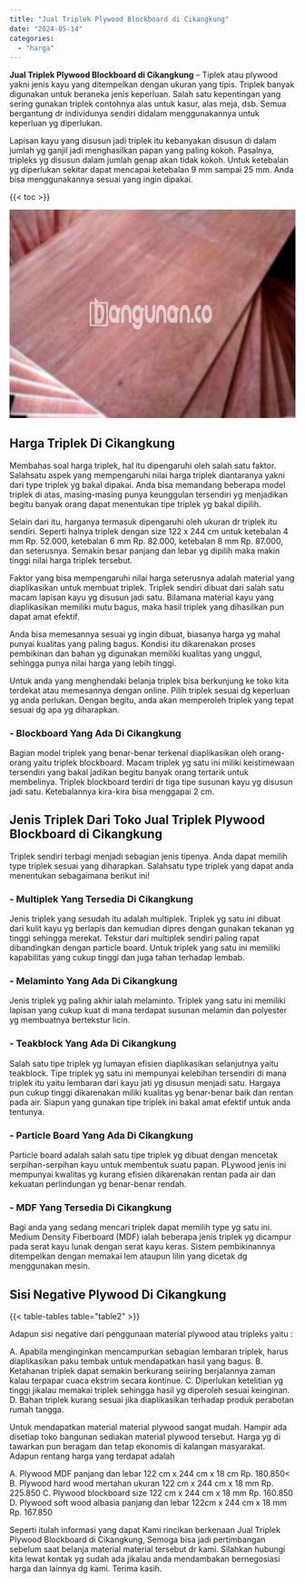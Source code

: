 ```yaml
---
title: "Jual Triplek Plywood Blockboard di Cikangkung"
date: "2024-05-14"
categories: 
  - "harga"
---
```


**Jual Triplek Plywood Blockboard di Cikangkung** – Tiplek atau plywood yakni jenis kayu yang ditempelkan dengan ukuran yang tipis. Triplek banyak digunakan untuk beraneka jenis keperluan. Salah satu kepentingan yang sering gunakan triplek contohnya alas untuk kasur, alas meja, dsb. Semua bergantung dr individunya sendiri didalam menggunakannya untuk keperluan yg diperlukan.

Lapisan kayu yang disusun jadi triplek itu kebanyakan disusun di dalam jumlah yg ganjil jadi menghasilkan papan yang paling kokoh. Pasalnya, tripleks yg disusun dalam jumlah genap akan tidak kokoh. Untuk ketebalan yg diperlukan sekitar dapat mencapai ketebalan 9 mm sampai 25 mm. Anda bisa menggunakannya sesuai yang ingin dipakai.

{{< toc >}}

![Jual Triplek Plywood Blockboard di Cikangkung](/images/jual-triplek-murah-05.png)

## Harga Triplek Di Cikangkung

Membahas soal harga triplek, hal itu dipengaruhi oleh salah satu faktor. Salahsatu aspek yang mempengaruhi nilai harga triplek diantaranya yakni dari type triplek yg bakal dipakai. Anda bisa memandang beberapa model triplek di atas, masing-masing punya keunggulan tersendiri yg menjadikan begitu banyak orang dapat menentukan tipe triplek yg bakal dipilih.

Selain dari itu, harganya termasuk dipengaruhi oleh ukuran dr triplek itu sendiri. Seperti halnya triplek dengan size 122 x 244 cm untuk ketebalan 4 mm Rp. 52.000, ketebalan 6 mm Rp. 82.000, ketebalan 8 mm Rp. 87.000, dan seterusnya. Semakin besar panjang dan lebar yg dipilih maka makin tinggi nilai harga triplek tersebut.

Faktor yang bisa mempengaruhi nilai harga seterusnya adalah material yang diaplikasikan untuk membuat triplek. Triplek sendiri dibuat dari salah satu macam lapisan kayu yg disusun jadi satu. Bilamana material kayu yang diaplikasikan memiliki mutu bagus, maka hasil triplek yang dihasilkan pun dapat amat efektif.

Anda bisa memesannya sesuai yg ingin dibuat, biasanya harga yg mahal punyai kualitas yang paling bagus. Kondisi itu dikarenakan proses pembikinan dan bahan yg digunakan memiliki kualitas yang unggul, sehingga punya nilai harga yang lebih tinggi.

Untuk anda yang menghendaki belanja triplek bisa berkunjung ke toko kita terdekat atau memesannya dengan online. Pilih triplek sesuai dg keperluan yg anda perlukan. Dengan begitu, anda akan memperoleh triplek yang tepat sesuai dg apa yg diharapkan.

### \- Blockboard Yang Ada Di Cikangkung

Bagian model triplek yang benar-benar terkenal diaplikasikan oleh orang-orang yaitu triplek blockboard. Macam triplek yg satu ini miliki keistimewaan tersendiri yang bakal jadikan begitu banyak orang tertarik untuk membelinya. Triplek blockboard terdiri dr tiga tipe susunan kayu yg disusun jadi satu. Ketebalannya kira-kira bisa menggapai 2 cm.

## Jenis Triplek Dari Toko Jual Triplek Plywood Blockboard di Cikangkung

Triplek sendiri terbagi menjadi sebagian jenis tipenya. Anda dapat memilih type triplek sesuai yang diharapkan. Salahsatu type triplek yang dapat anda menentukan sebagaimana berikut ini!

### \- Multiplek Yang Tersedia Di Cikangkung

Jenis triplek yang sesudah itu adalah multiplek. Triplek yg satu ini dibuat dari kulit kayu yg berlapis dan kemudian dipres dengan gunakan tekanan yg tinggi sehingga merekat. Tekstur dari multiplek sendiri paling rapat dibandingkan dengan particle board. Untuk triplek yang satu ini memiliki kapabilitas yang cukup tinggi dan juga tahan terhadap lembab.

### \- Melaminto Yang Ada Di Cikangkung

Jenis triplek yg paling akhir ialah melaminto. Triplek yang satu ini memiliki lapisan yang cukup kuat di mana terdapat susunan melamin dan polyester yg membuatnya bertekstur licin.

### \- Teakblock Yang Ada Di Cikangkung

Salah satu tipe triplek yg lumayan efisien diaplikasikan selanjutnya yaitu teakblock. Tipe triplek yg satu ini mempunyai kelebihan tersendiri di mana triplek itu yaitu lembaran dari kayu jati yg disusun menjadi satu. Hargaya pun cukup tinggi dikarenakan miliki kualitas yg benar-benar baik dan rentan pada air. Siapun yang gunakan tipe triplek ini bakal amat efektif untuk anda tentunya.

### \- Particle Board Yang Ada Di Cikangkung

Particle board adalah salah satu tipe triplek yg dibuat dengan mencetak serpihan-serpihan kayu untuk membentuk suatu papan. PLywood jenis ini mempunyai kwalitas yg kurang efisien dikarenakan rentan pada air dan kekuatan perlindungan yg benar-benar rendah.

### \- MDF Yang Tersedia Di Cikangkung

Bagi anda yang sedang mencari triplek dapat memilih type yg satu ini. Medium Density Fiberboard (MDF) ialah beberapa jenis triplek yg dicampur pada serat kayu lunak dengan serat kayu keras. Sistem pembikinannya ditempelkan dengan memakai lem ataupun lilin yang dicetak dg menggunakan mesin.

## Sisi Negative Plywood Di Cikangkung

{{< table-tables table="table2" >}}

Adapun sisi negative dari penggunaan material plywood atau tripleks yaitu :

A. Apabila menginginkan mencampurkan sebagian lembaran triplek, harus diaplikasikan paku tembak untuk mendapatkan hasil yang bagus. B. Ketahanan triplek dapat semakin berkurang seiiring berjalannya zaman kalau terpapar cuaca ekstrim secara kontinue. C. Diperlukan ketelitian yg tinggi jikalau memakai triplek sehingga hasil yg diperoleh sesuai keinginan. D. Bahan triplek kurang sesuai jika diaplikasikan terhadap produk perabotan rumah tangga.

Untuk mendapatkan material material plywood sangat mudah. Hampir ada disetiap toko bangunan sediakan material plywood tersebut. Harga yg di tawarkan pun beragam dan tetap ekonomis di kalangan masyarakat. Adapun rentang harga yang terdapat adalah

A. Plywood MDF panjang dan lebar 122 cm x 244 cm x 18 cm Rp. 180.850< B. Plywood hard wood mertahan ukuran 122 cm x 244 cm x 18 mm Rp. 225.850 C. Plywood blockboard size 122 cm x 244 cm x 18 mm Rp. 160.850 D. Plywood soft wood albasia panjang dan lebar 122cm x 244 cm x 18 mm Rp. 167.850

Seperti itulah informasi yang dapat Kami rincikan berkenaan Jual Triplek Plywood Blockboard di Cikangkung, Semoga bisa jadi pertimbangan sebelum saat belanja material material tersebut dr kami. Silahkan hubungi kita lewat kontak yg sudah ada jikalau anda mendambakan bernegosiasi harga dan lainnya dg kami. Terima kasih.
